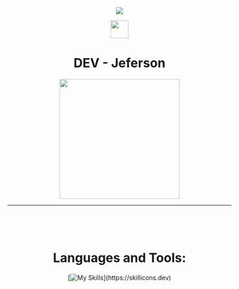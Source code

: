 <p align='center'>
<img src="[https://readme-typing-svg.herokuapp.com?color=%2336BCF7&size=25&center=true&vCenter=true&width=433&height=75&lines=I'm+Chinmay+Sonawane;Computer+Engineering+Student;Cooking+Projects;%40chinmay29hub](https://api.products.aspose.app/slides/slides-io-api-app/api/Common/DownloadFile/189501ea-270b-4810-b99e-ca7d26cb7280?file=result.gif)">
</p>
<div align='center'>
<picture ><img  src = "https://github.com/7oSkaaa/7oSkaaa/blob/main/Images/about_me.gif?raw=true" width= 40px></picture> <h1>DEV - Jeferson</h1>
</div>

<p align='center'>
<img src="https://media.giphy.com/media/QvpqTCiEcwtvx6wwJK/giphy.gif" width="270" height="270" frameBorder="0" class="giphy-embed" allowFullScreen></img></p>
<hr>
<br>
<p align='center'>
<br>
<h1 align='center'>Languages and Tools:</h1>
<div align='center'>

[![My Skills](https://skillicons.dev/icons?i=html,css,js,bootstrap,github,git,devto,)](https://skillicons.dev)
</div>



